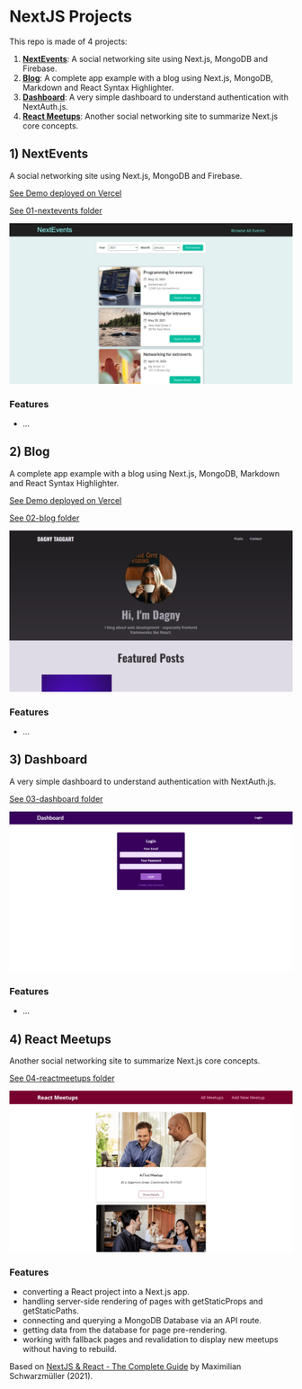 # NextJS Projects

This repo is made of 4 projects:

1. [**NextEvents**](#nextevents): A social networking site using Next.js, MongoDB and Firebase.
2. [**Blog**](#blog): A complete app example with a blog using Next.js, MongoDB, Markdown and React Syntax Highlighter.
3. [**Dashboard**](#dashboard): A very simple dashboard to understand authentication with NextAuth.js.
4. [**React Meetups**](#reactmeetups): Another social networking site to summarize Next.js core concepts.

## <a name="nextevents"></a>1) NextEvents

A social networking site using Next.js, MongoDB and Firebase.

[See Demo deployed on Vercel](https://nextevents.vercel.app/)

[See 01-nextevents folder](https://github.com/solygambas/next-course/tree/main/01-nextevents)

<p align="center">
    <a href="https://github.com/solygambas/next-course/tree/main/01-nextevents">
        <img src="01-nextevents/screenshot.png">
    </a>
</p>

### Features

- ...

## <a name="blog"></a>2) Blog

A complete app example with a blog using Next.js, MongoDB, Markdown and React Syntax Highlighter.

[See Demo deployed on Vercel](https://next-dagny.vercel.app/)

[See 02-blog folder](https://github.com/solygambas/next-course/tree/main/02-blog)

<p align="center">
    <a href="https://github.com/solygambas/next-course/tree/main/02-blog">
        <img src="02-blog/screenshot.png">
    </a>
</p>

### Features

- ...

## <a name="dashboard"></a>3) Dashboard

A very simple dashboard to understand authentication with NextAuth.js.

[See 03-dashboard folder](https://github.com/solygambas/next-course/tree/main/03-dashboard)

<p align="center">
    <a href="https://github.com/solygambas/next-course/tree/main/03-dashboard">
        <img src="03-dashboard/screenshot.png">
    </a>
</p>

### Features

- ...

## <a name="reactmeetups"></a>4) React Meetups

Another social networking site to summarize Next.js core concepts.

[See 04-reactmeetups folder](https://github.com/solygambas/next-course/tree/main/04-reactmeetups)

<p align="center">
    <a href="https://github.com/solygambas/next-course/tree/main/04-reactmeetups">
        <img src="04-reactmeetups/screenshot.png">
    </a>
</p>

### Features

- converting a React project into a Next.js app.
- handling server-side rendering of pages with getStaticProps and getStaticPaths.
- connecting and querying a MongoDB Database via an API route.
- getting data from the database for page pre-rendering.
- working with fallback pages and revalidation to display new meetups without having to rebuild.

Based on [NextJS & React - The Complete Guide](https://www.udemy.com/course/nextjs-react-the-complete-guide/) by Maximilian Schwarzmüller (2021).
